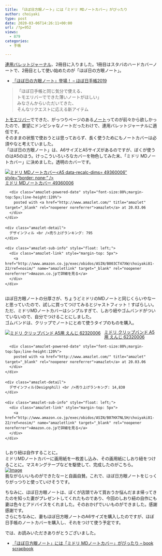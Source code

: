 ```yaml
---
title: 「ほぼ日方眼ノート」には「ミドリ MDノートカバー」がぴったり
author: choiyaki
type: post
date: 2020-03-06T14:26:11+00:00
url: /?p=952
views:
  - 879
categories:
  - 手帳

---
```

[連用バレットジャーナル][1]、2冊目に入りました。1冊目はスタバのハードカバーノートで、2冊目として使い始めたのが「ほぼ日の方眼ノート」。

  * [「ほぼ日の方眼ノート」登場！ &#8211; ほぼ日手帳2019][2]

> 「ほぼ日手帳と同じ気分で使える、  
> トモエリバーでできた薄いノートがほしい」  
> みなさんからいただいてきた、  
> そんなリクエストに応える新アイテム

[トモエリバー][3]でできた、がっつりページのある[ノート][4]ってのが前々から欲しかったので、要望にドンピシャなノートだったわけで、連用バレットジャーナルに適任です。  
そのままの状態で使おうとは思っておらず、長く使うためにもノートカバーは必須やなと考えていました。  
「ほぼ日の方眼ノート」は、A6サイズとA5サイズがあるのですが、ぼくが使うのはA5のほう。けっこういろいろなカバーを物色してみた末、「ミドリ MDノートカバー」に決めました。透明のカバーです。

<div class="amazlet-box" style="margin-bottom:0px;">
  <div class="amazlet-image" style="float:left;margin:0px 12px 1px 0px;">
    <a href="http://www.amazon.co.jp/exec/obidos/ASIN/B003CT47XW/choiyaki81-22/ref=nosim/" name="amazletlink" target="_blank" rel="noopener noreferrer"><img src="https://i2.wp.com/images-fe.ssl-images-amazon.com/images/I/31X%2Bz1k5c7L._SL160_.jpg?w=660&ssl=1" alt="ミドリ MDノートカバー<A5 data-recalc-dims="1"> 49360006&#8243; style=&#8221;border: none;&#8221; /></a>
  </div>
  
  <div class="amazlet-info" style="line-height:120%; margin-bottom: 10px">
    <div class="amazlet-name" style="margin-bottom:10px;line-height:120%">
      <a href="http://www.amazon.co.jp/exec/obidos/ASIN/B003CT47XW/choiyaki81-22/ref=nosim/" name="amazletlink" target="_blank" rel="noopener noreferrer">ミドリ MDノートカバー<A5> 49360006</a></p> 
      
      <div class="amazlet-powered-date" style="font-size:80%;margin-top:5px;line-height:120%">
        posted with <a href="http://www.amazlet.com/" title="amazlet" target="_blank" rel="noopener noreferrer">amazlet</a> at 20.03.06
      </div>
    </div>
    
    <div class="amazlet-detail">
      デザインフィル <br />売り上げランキング: 795
    </div>
    
    <div class="amazlet-sub-info" style="float: left;">
      <div class="amazlet-link" style="margin-top: 5px">
        <a href="http://www.amazon.co.jp/exec/obidos/ASIN/B003CT47XW/choiyaki81-22/ref=nosim/" name="amazletlink" target="_blank" rel="noopener noreferrer">Amazon.co.jpで詳細を見る</a>
      </div>
    </div>
  </div>
  
  <div class="amazlet-footer" style="clear: left">
  </div>
</div>

ほぼ日方眼ノートの分厚さが、ちょうどミドリのMDノートと同じくらいやなーと思っていたので、試しに買ってつけてみるとジャストフィット！すばらしい。  
ただ、ミドリMDノートカバーはシンプルすぎて、しおり紐やゴムバンドがついていないので、自分でつけることにしました。  
ゴムバンドは、クリップでノートにとめて使うタイプのものを購入。

<div class="amazlet-box" style="margin-bottom:0px;">
  <div class="amazlet-image" style="float:left;margin:0px 12px 1px 0px;">
    <a href="http://www.amazon.co.jp/exec/obidos/ASIN/B07HX7NLSH/choiyaki81-22/ref=nosim/" name="amazletlink" target="_blank" rel="noopener noreferrer"><img src="https://i1.wp.com/images-fe.ssl-images-amazon.com/images/I/312%2BhyLrGaL._SL160_.jpg?w=660&#038;ssl=1" alt="ミドリ クリップバンド A5用 えんじ 62320006" style="border: none;" data-recalc-dims="1" /></a>
  </div>
  
  <div class="amazlet-info" style="line-height:120%; margin-bottom: 10px">
    <div class="amazlet-name" style="margin-bottom:10px;line-height:120%">
      <a href="http://www.amazon.co.jp/exec/obidos/ASIN/B07HX7NLSH/choiyaki81-22/ref=nosim/" name="amazletlink" target="_blank" rel="noopener noreferrer">ミドリ クリップバンド A5用 えんじ 62320006</a></p> 
      
      <div class="amazlet-powered-date" style="font-size:80%;margin-top:5px;line-height:120%">
        posted with <a href="http://www.amazlet.com/" title="amazlet" target="_blank" rel="noopener noreferrer">amazlet</a> at 20.03.06
      </div>
    </div>
    
    <div class="amazlet-detail">
      デザインフィル(Designphil) <br />売り上げランキング: 14,830
    </div>
    
    <div class="amazlet-sub-info" style="float: left;">
      <div class="amazlet-link" style="margin-top: 5px">
        <a href="http://www.amazon.co.jp/exec/obidos/ASIN/B07HX7NLSH/choiyaki81-22/ref=nosim/" name="amazletlink" target="_blank" rel="noopener noreferrer">Amazon.co.jpで詳細を見る</a>
      </div>
    </div>
  </div>
  
  <div class="amazlet-footer" style="clear: left">
  </div>
</div>

しおり紐は自作することに。  
ミドリMDノートカバーに画用紙を一枚差し込み、その画用紙にしおり紐をつけることに。マスキングテープなどを駆使して、完成したのがこちら。  
[![Image][5]][6]  
我ながらいいものができたなーと自画自賛。これで、ほぼ日方眼ノートをじっくりがっつりと使っていけそうです。

ちなみに、ほぼ日方眼ノートは、ぼくが店頭でみて買おうか悩んだまま帰ってきたのを知った妻がプレゼントしてくれたものであり、今回のしおり紐の自作にも妻は色々とアドバイスをくれました。そのおかげでいいものができました。感謝感謝です。  
さらにちなみに、妻もほぼ日方眼ノートのA6サイズを購入したのですが、ほぼ日手帳のノートカバーを購入し、それをつけて使う予定です。

では、お読みいただきありがとうございました。

  * [「ほぼ日方眼ノート」には「ミドリ MDノートカバー」がぴったり &#8211; book scrapbook][7]

 [1]: https://scrapbox.io/choiyaki-hondana/%E9%80%A3%E7%94%A8%E3%83%90%E3%83%AC%E3%83%83%E3%83%88%E3%82%B8%E3%83%A3%E3%83%BC%E3%83%8A%E3%83%AB
 [2]: https://www.1101.com/store/techo/ja/magazine/2019/summer/hougan.html
 [3]: https://scrapbox.io/choiyaki-hondana/%E3%83%88%E3%83%A2%E3%82%A8%E3%83%AA%E3%83%90%E3%83%BC
 [4]: https://scrapbox.io/choiyaki-hondana/%E3%83%8E%E3%83%BC%E3%83%88
 [5]: https://gyazo.com/78849a1a9072dbc527dc54d0fa7211ef/thumb/1000
 [6]: https://gyazo.com/78849a1a9072dbc527dc54d0fa7211ef
 [7]: https://scrapbox.io/choiyaki-hondana/%E3%80%8C%E3%81%BB%E3%81%BC%E6%97%A5%E6%96%B9%E7%9C%BC%E3%83%8E%E3%83%BC%E3%83%88%E3%80%8D%E3%81%AB%E3%81%AF%E3%80%8C%E3%83%9F%E3%83%89%E3%83%AA_MD%E3%83%8E%E3%83%BC%E3%83%88%E3%82%AB%E3%83%90%E3%83%BC%E3%80%8D%E3%81%8C%E3%81%B4%E3%81%A3%E3%81%9F%E3%82%8A
